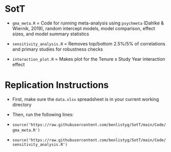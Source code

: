 # SotT

* `gma_meta.R` = Code for running meta-analysis using ```psychmeta``` (Dahlke & Wiernik, 2019), random intercept models, model comparison, effect sizes, and model summary statistics

* `sensitivity_analysis.R` = Removes top/bottom 2.5%/5% of correlations and primary studies for robustness checks

* `interaction_plot.R` = Makes plot for the Tenure x Study Year interaction effect

# Replication Instructions

* First, make sure the `data.xlsx` spreadsheet is in your current working directory

* Then, run the following lines:
&nbsp; 
* ```source('https://raw.githubusercontent.com/benlistyg/SotT/main/Code/gma_meta.R')```
&nbsp; 
* ```source('https://raw.githubusercontent.com/benlistyg/SotT/main/Code/sensitivity_analysis.R')```

